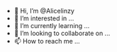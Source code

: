 - 👋 Hi, I’m @Alicelinzy
- 👀 I’m interested in ...
- 🌱 I’m currently learning ...
- 💞️ I’m looking to collaborate on ...
- 📫 How to reach me ...

<!---
Alicelinzy/Alicelinzy is a ✨ special ✨ repository because its `README.md` (this file) appears on your GitHub profile.
You can click the Preview link to take a look at your changes.
--->
